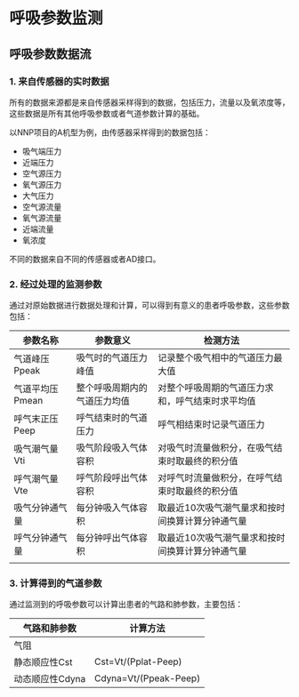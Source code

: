 # 呼吸参数监测

## 呼吸参数数据流

### 1. 来自传感器的实时数据

所有的数据来源都是来自传感器采样得到的数据，包括压力，流量以及氧浓度等，这些数据是所有其他呼吸参数或者气道参数计算的基础。

以NNP项目的A机型为例，由传感器采样得到的数据包括：

- 吸气端压力
- 近端压力
- 空气源压力
- 氧气源压力
- 大气压力
- 空气源流量
- 氧气源流量
- 近端流量
- 氧浓度

不同的数据来自不同的传感器或者AD接口。

### 2. 经过处理的监测参数

通过对原始数据进行数据处理和计算，可以得到有意义的患者呼吸参数，这些参数包括：

| 参数名称        | 参数意义                     | 检测方法                                         |
| --------------- | ---------------------------- | ------------------------------------------------ |
| 气道峰压Ppeak   | 吸气时的气道压力峰值         | 记录整个吸气相中的气道压力最大值                 |
| 气道平均压Pmean | 整个呼吸周期内的气道压力均值 | 对整个呼吸周期的气道压力求和，呼气结束时求平均值 |
| 呼气末正压Peep  | 呼气结束时的气道压力         | 呼气相结束时记录气道压力                         |
| 吸气潮气量Vti   | 吸气阶段吸入气体容积         | 对吸气时流量做积分，在吸气结束时取最终的积分值   |
| 呼气潮气量Vte   | 呼气阶段呼出气体容积         | 对呼气时流量做积分，在呼气结束时取最终的积分值   |
| 吸气分钟通气量  | 每分钟吸入气体容积           | 取最近10次吸气潮气量求和按时间换算计算分钟通气量 |
| 呼气分钟通气量  | 每分钟呼出气体容积           | 取最近10次吸气潮气量求和按时间换算计算分钟通气量 |
|                 |                              |                                                  |



### 3. 计算得到的气道参数

通过监测到的呼吸参数可以计算出患者的气路和肺参数，主要包括：

| 气路和肺参数    | 计算方法              |
| --------------- | --------------------- |
| 气阻            |                       |
| 静态顺应性Cst   | Cst=Vt/(Pplat-Peep)   |
| 动态顺应性Cdyna | Cdyna=Vt/(Ppeak-Peep) |

